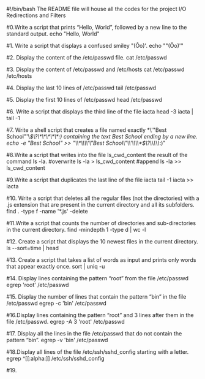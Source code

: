 #!/bin/bash
The README file will house all the codes for the project I/O Redirections and Filters

#0.Write a script that prints “Hello, World”, followed by a new line to the standard output.
 echo "Hello, World"

#1. Write a script that displays a confused smiley "(Ôo)'.
echo "\"(Ôo)'"

#2. Display the content of the /etc/passwd file.
cat /etc/passwd

#3. Display the content of /etc/passwd and /etc/hosts
cat /etc/passwd /etc/hosts

#4. Display the last 10 lines of /etc/passwd
tail /etc/passwd

#5. Display the first 10 lines of /etc/passwd
head /etc/passwd

#6. Write a script that displays the third line of the file iacta
head -3 iacta | tail -1

#7. Write a shell script that creates a file named exactly \*\\'"Best School"\'\\*$\?\*\*\*\*\*:) containing the text Best School ending by a new line.
echo -e "Best School"  >> "\\*\\\\'\"Best School\"\\'\\\\*$\\?\\*\\*\\*\\*\\*:)"

#8.Write a script that writes into the file ls_cwd_content the result of the command ls -la. 
#overwrite
ls -la > ls_cwd_content 
#append
ls -la >> ls_cwd_content

#9.Write a script that duplicates the last line of the file iacta
tail -1 iacta >> iacta 

#10. Write a script that deletes all the regular files (not the directories) with a .js extension that are present in the current directory and all its subfolders.
find . -type f -name '*.js' -delete

#11.Write a script that counts the number of directories and sub-directories in the current directory.
find -mindepth 1 -type d | wc -l

#12. Create a script that displays the 10 newest files in the current directory.
ls --sort=time | head

#13. Create a script that takes a list of words as input and prints only words that appear exactly once.
sort | uniq -u

#14. Display lines containing the pattern “root” from the file /etc/passwd
egrep 'root' /etc/passwd 

#15. Display the number of lines that contain the pattern “bin” in the file /etc/passwd
egrep -c 'bin' /etc/passwd

#16.Display lines containing the pattern “root” and 3 lines after them in the file /etc/passwd.
egrep -A 3 'root' /etc/passwd 

#17. Display all the lines in the file /etc/passwd that do not contain the pattern “bin”.
egrep -v 'bin' /etc/passwd

#18.Display all lines of the file /etc/ssh/sshd_config starting with a letter.
egrep ^[[:alpha:]] /etc/ssh/sshd_config

#19.  
 
